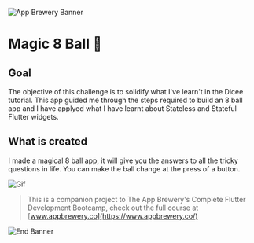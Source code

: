 ![App Brewery Banner](https://github.com/londonappbrewery/Images/blob/master/AppBreweryBanner.png)


# Magic 8 Ball 🎱

## Goal

The objective of this challenge is to solidify what I've learn't in the Dicee tutorial. This app guided me through the steps required to build an 8 ball app and I have applyed what I have learnt about Stateless and Stateful Flutter widgets.


## What is created

I made a magical 8 ball app, it will give you the answers to all the tricky questions in life. You can make the ball change at the press of a button. 

![Gif](https://github.com/londonappbrewery/Images/blob/master/8-ball-flutter-gif.gif)


>This is a companion project to The App Brewery's Complete Flutter Development Bootcamp, check out the full course at [www.appbrewery.co](https://www.appbrewery.co/)

![End Banner](https://github.com/londonappbrewery/Images/blob/master/readme-end-banner.png)
